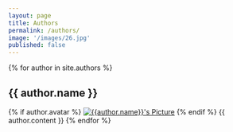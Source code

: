 ```yaml
---
layout: page
title: Authors
permalink: /authors/
image: '/images/26.jpg'
published: false
---
```


{% for author in site.authors %}
## {{ author.name }}
{% if author.avatar %}
<a href="{{ author.url }}" class="article__author-image" aria-label="{{author.avatar}}'s Picture"><img class="lazy" data-src="{{site.baseurl}}{{author.avatar}}" alt="{{author.name}}'s Picture"></a>
{% endif %}
{{ author.content }}
{% endfor %}


